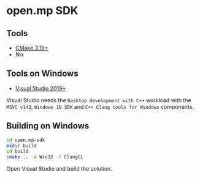 # open.mp SDK

## Tools

* [CMake 3.19+](https://cmake.org/)
* Nix

## Tools on Windows

* [Visual Studio 2019+](https://www.visualstudio.com/)

Visual Studio needs the `Desktop development with C++` workload with the `MSVC v142`, `Windows 10 SDK` and `C++ Clang tools for Windows` components.

## Building on Windows

```bash
cd open.mp-sdk
mkdir build
cd build
cmake .. -A Win32 -T ClangCL
```

Open Visual Studio and build the solution.
